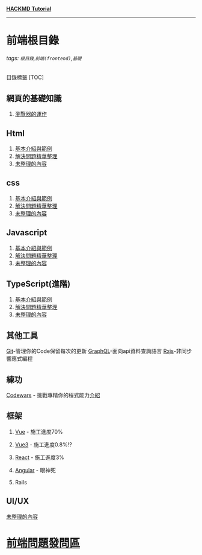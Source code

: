 <i class="fa fa-file-text fa-2x"></i>**[HACKMD Tutorial](https://hackmd.io/features-tw?both)**

---
前端根目錄
=== 
###### tags: `根目錄`,`前端(frontend)`,`基礎`
目錄標籤
[TOC]

網頁的基礎知識
---
1. [瀏覽器的運作](https://hackmd.io/@FrontEndSharedDocumentTeam/H1skpmryu)

Html
---
1. [基本介紹與範例](https://hackmd.io/@FrontEndSharedDocumentTeam/SycaGTJyd)
2. [解決問題精華整理](https://hackmd.io/@FrontEndSharedDocumentTeam/H1d2BTkJO)
3. [未整理的內容](https://hackmd.io/@FrontEndSharedDocumentTeam/SJUBTXH1_)

css
---
1. [基本介紹與範例](https://hackmd.io/@FrontEndSharedDocumentTeam/HkZemp11u)
2. [解決問題精華整理](https://hackmd.io/@FrontEndSharedDocumentTeam/HJ2dJVrkO)
3. [未整理的內容](https://hackmd.io/@FrontEndSharedDocumentTeam/BJBbCXBJu)

Javascript
---
1. [基本介紹與範例](https://hackmd.io/@FrontEndSharedDocumentTeam/BkbRPaJyd)
2. [解決問題精華整理](https://hackmd.io/@FrontEndSharedDocumentTeam/SJ_URXBJO)
3. [未整理的內容](https://hackmd.io/@FrontEndSharedDocumentTeam/Hk6q0XH1_)

TypeScript(進階)
---
1. [基本介紹與範例](https://hackmd.io/@FrontEndSharedDocumentTeam/S1nKe4rk_)
2. [解決問題精華整理](https://hackmd.io/@FrontEndSharedDocumentTeam/HJw6x4S1u)
3. [未整理的內容](https://hackmd.io/@FrontEndSharedDocumentTeam/Hk6q0XH1_)

其他工具
---
[Git](https://hackmd.io/UV0qCNQZQg6MyU5a4ORnag)-管理你的Code保留每次的更新
[GraphQL](https://graphql.org/)-面向api資料查詢語言
[Rxjs](https://rxjs-dev.firebaseapp.com)-非同步響應式編程

練功
---
[Codewars](https://www.codewars.com/) - 挑戰專精你的程式能力[介紹](https://hackmd.io/q-X0lVo5THO2o1By3cNcqg?view)



框架
---

1. [Vue](https://hackmd.io/@FrontEndSharedDocumentTeam/r1Lkfpyy_) - 施工進度70%
2. [Vue3](https://hackmd.io/@FrontEndSharedDocumentTeam/BJrodakJd) - 施工進度0.8%!?
3. [React](https://hackmd.io/@FrontEndSharedDocumentTeam/B1QiM6yk_) - 施工進度3%
4. [Angular](https://hackmd.io/@FrontEndSharedDocumentTeam/BJCsMa1yO) - 眼神死



4. Rails 

UI/UX
---
[未整理的內容](https://hackmd.io/@FrontEndSharedDocumentTeam/HJfjZNBkO)


[前端問題發問區](https://hackmd.io/zOyPf0csR2ioWA4-eiY8QA)
===


